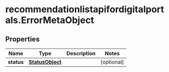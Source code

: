 # recommendationlistapifordigitalportals.ErrorMetaObject

## Properties

Name | Type | Description | Notes
------------ | ------------- | ------------- | -------------
**status** | [**StatusObject**](StatusObject.md) |  | [optional] 



